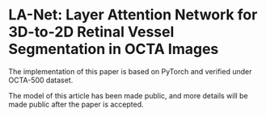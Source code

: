 # LA-Net: Layer Attention Network for 3D-to-2D Retinal Vessel Segmentation in OCTA Images


The implementation of this paper is based on PyTorch and verified under OCTA-500 dataset. 
 
The model of this article has been made public, and more details will be made public after the paper is accepted.
